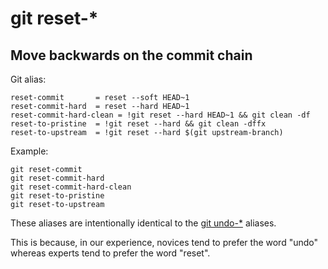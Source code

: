 # git reset-*

## Move backwards on the commit chain

Git alias:

```git
reset-commit       = reset --soft HEAD~1
reset-commit-hard  = reset --hard HEAD~1
reset-commit-hard-clean = !git reset --hard HEAD~1 && git clean -df
reset-to-pristine  = !git reset --hard && git clean -dffx
reset-to-upstream  = !git reset --hard $(git upstream-branch)
```

Example:

```shell
git reset-commit
git reset-commit-hard
git reset-commit-hard-clean
git reset-to-pristine
git reset-to-upstream
```

These aliases are intentionally identical to the [git undo-*](../git-undo) aliases.

This is because, in our experience, novices tend to prefer the word "undo"
whereas experts tend to prefer the word "reset".
